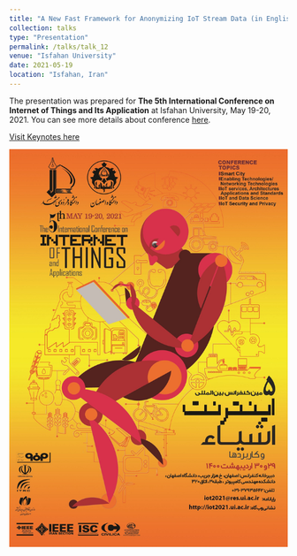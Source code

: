 ```yaml
---
title: "A New Fast Framework for Anonymizing IoT Stream Data (in English)"
collection: talks
type: "Presentation"
permalink: /talks/talk_12
venue: "Isfahan University"
date: 2021-05-19
location: "Isfahan, Iran"
---
```


The presentation was prepared for **The 5th International Conference on Internet of Things and Its Application** at Isfahan University, May 19-20, 2021. You can see more details about conference [here](https://iot2021.ui.ac.ir).

[Visit Keynotes here](https://alirezasn.github.io/files/talk_12_slides.pdf)

<p align="center">
    <img src="../images/poster.jpg" width="700" max-width="90%" alt="conference poster" />
</p>